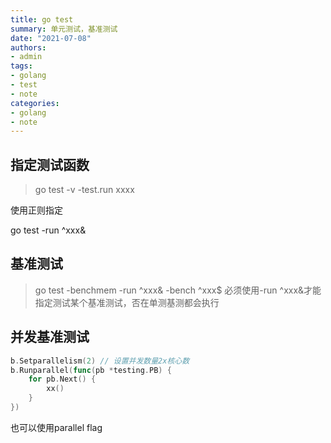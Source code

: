 ```yaml
---
title: go test
summary: 单元测试，基准测试
date: "2021-07-08"
authors:
- admin
tags:
- golang
- test
- note
categories:
- golang
- note
---
```


## 指定测试函数

> go test -v -test.run xxxx

使用正则指定

go test -run ^xxx&

## 基准测试

> go test -benchmem -run ^xxx& -bench ^xxx$
必须使用-run ^xxx&才能指定测试某个基准测试，否在单测基测都会执行

## 并发基准测试

```go
b.Setparallelism(2) // 设置并发数量2x核心数
b.Runparallel(func(pb *testing.PB) {
    for pb.Next() {
        xx()
    }
})
```

也可以使用parallel flag
